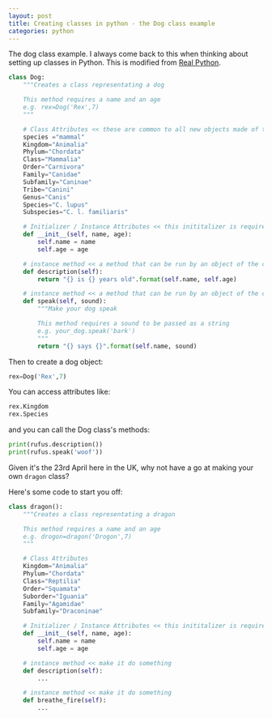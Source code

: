 ```yaml
---
layout: post
title: Creating classes in python - the Dog class example
categories: python
---
```


The dog class example. I always come back to this when thinking about setting up classes in Python. This is modified from [Real Python](https://realpython.com/python3-object-oriented-programming/#classes-in-python).

```python
class Dog:
    """Creates a class representating a dog

    This method requires a name and an age 
    e.g. rex=Dog('Rex',7)
    """

    # Class Attributes << these are common to all new objects made of this class
    species ="mammal"
    Kingdom="Animalia"
    Phylum="Chordata"
    Class="Mammalia"
    Order="Carnivora"
    Family="Canidae"
    Subfamily="Caninae"
    Tribe="Canini"
    Genus="Canis"
    Species="C. lupus"
    Subspecies="C. l. familiaris"

    # Initializer / Instance Attributes << this inititalizer is required to create a new object of the class
    def __init__(self, name, age):
        self.name = name
        self.age = age

    # instance method << a method that can be run by an object of the class
    def description(self):
        return "{} is {} years old".format(self.name, self.age)

    # instance method << a method that can be run by an object of the class - this one needs an input when called
    def speak(self, sound):
        """Make your dog speak 

        This method requires a sound to be passed as a string
        e.g. your_dog.speak('bark')
        """
        return "{} says {}".format(self.name, sound)
```

Then to create a dog object:

```python
rex=Dog('Rex',7)
```

You can access attributes like:

```python
rex.Kingdom
rex.Species
```

and you can call the Dog class's methods:

```python
print(rufus.description())
print(rufus.speak('woof'))
```

Given it's the 23rd April here in the UK, why not have a go at making your own `dragon` class?

Here's some code to start you off:

```python
class dragon():
    """Creates a class representating a dragon

    This method requires a name and an age 
    e.g. drogon=dragon('Drogon',7)
    """

    # Class Attributes
    Kingdom="Animalia"
    Phylum="Chordata"
    Class="Reptilia"
    Order="Squamata"
    Suborder="Iguania"
    Family="Agamidae"
    Subfamily="Draconinae"

    # Initializer / Instance Attributes << this inititalizer is required to create a new object of the class
    def __init__(self, name, age):
        self.name = name
        self.age = age

    # instance method << make it do something
    def description(self):
        ...

    # instance method << make it do something
    def breathe_fire(self):
        ...
```

